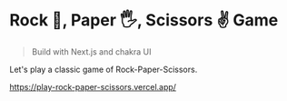 # Rock 👊, Paper 🖐, Scissors ✌️ Game

> Build with Next.js and chakra UI

Let's play a classic game of Rock-Paper-Scissors.

https://play-rock-paper-scissors.vercel.app/
